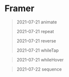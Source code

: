# Framer

>2021-07-21 animate
>
>2021-07-21 repeat
>
>2021-07-21 reverse
>
>2021-07-21 whileTap

>2021-07-21 whileHover

>2021-07-22 sequence
